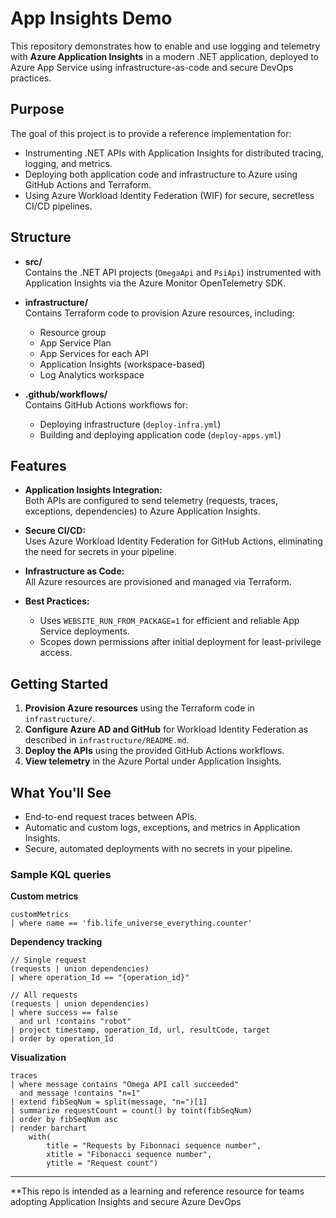 # App Insights Demo

This repository demonstrates how to enable and use logging and telemetry with **Azure Application Insights** in a modern .NET application, deployed to Azure App Service using infrastructure-as-code and secure DevOps practices.

## Purpose

The goal of this project is to provide a reference implementation for:
- Instrumenting .NET APIs with Application Insights for distributed tracing, logging, and metrics.
- Deploying both application code and infrastructure to Azure using GitHub Actions and Terraform.
- Using Azure Workload Identity Federation (WIF) for secure, secretless CI/CD pipelines.

## Structure

- **src/**  
  Contains the .NET API projects (`OmegaApi` and `PsiApi`) instrumented with Application Insights via the Azure Monitor OpenTelemetry SDK.

- **infrastructure/**  
  Contains Terraform code to provision Azure resources, including:
  - Resource group
  - App Service Plan
  - App Services for each API
  - Application Insights (workspace-based)
  - Log Analytics workspace

- **.github/workflows/**  
  Contains GitHub Actions workflows for:
  - Deploying infrastructure (`deploy-infra.yml`)
  - Building and deploying application code (`deploy-apps.yml`)

## Features

- **Application Insights Integration:**  
  Both APIs are configured to send telemetry (requests, traces, exceptions, dependencies) to Azure Application Insights.

- **Secure CI/CD:**  
  Uses Azure Workload Identity Federation for GitHub Actions, eliminating the need for secrets in your pipeline.

- **Infrastructure as Code:**  
  All Azure resources are provisioned and managed via Terraform.

- **Best Practices:**  
  - Uses `WEBSITE_RUN_FROM_PACKAGE=1` for efficient and reliable App Service deployments.
  - Scopes down permissions after initial deployment for least-privilege access.

## Getting Started

1. **Provision Azure resources** using the Terraform code in `infrastructure/`.
2. **Configure Azure AD and GitHub** for Workload Identity Federation as described in `infrastructure/README.md`.
3. **Deploy the APIs** using the provided GitHub Actions workflows.
4. **View telemetry** in the Azure Portal under Application Insights.

## What You'll See

- End-to-end request traces between APIs.
- Automatic and custom logs, exceptions, and metrics in Application Insights.
- Secure, automated deployments with no secrets in your pipeline.

### Sample KQL queries

**Custom metrics**
```
customMetrics
| where name == 'fib.life_universe_everything.counter'
```

**Dependency tracking**
```k
// Single request
(requests | union dependencies)
| where operation_Id == "{operation_id}"
```

```k
// All requests
(requests | union dependencies)
| where success == false
  and url !contains "robot"
| project timestamp, operation_Id, url, resultCode, target
| order by operation_Id
```

**Visualization**
```k
traces
| where message contains "Omega API call succeeded"
  and message !contains "n=1"
| extend fibSeqNum = split(message, "n=")[1]
| summarize requestCount = count() by toint(fibSeqNum)
| order by fibSeqNum asc
| render barchart
    with(
        title = "Requests by Fibonnaci sequence number",
        xtitle = "Fibonacci sequence number",
        ytitle = "Request count")
```
---

**This repo is intended as a learning and reference resource for teams adopting Application Insights and secure Azure DevOps